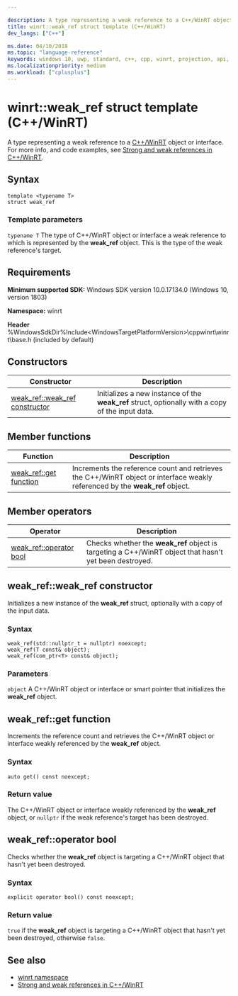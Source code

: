```yaml
---

description: A type representing a weak reference to a C++/WinRT object or interface.
title: winrt::weak_ref struct template (C++/WinRT)
dev_langs: ["C++"]

ms.date: 04/10/2018
ms.topic: "language-reference"
keywords: windows 10, uwp, standard, c++, cpp, winrt, projection, api, reference, weak
ms.localizationpriority: medium
ms.workload: ["cplusplus"]
---
```


# winrt::weak_ref struct template (C++/WinRT)

A type representing a weak reference to a [C++/WinRT](/windows/uwp/cpp-and-winrt-apis/intro-to-using-cpp-with-winrt) object or interface. For more info, and code examples, see [Strong and weak references in C++/WinRT](/windows/uwp/cpp-and-winrt-apis/weak-references).

## Syntax
```cppwinrt
template <typename T>
struct weak_ref
```

### Template parameters
`typename T`
The type of C++/WinRT object or interface a weak reference to which is represented by the **weak_ref** object. This is the type of the weak reference's target.

## Requirements
**Minimum supported SDK:** Windows SDK version 10.0.17134.0 (Windows 10, version 1803)

**Namespace:** winrt

**Header** %WindowsSdkDir%Include\<WindowsTargetPlatformVersion>\cppwinrt\winrt\base.h (included by default)

## Constructors
|Constructor|Description|
|------------|-----------------|
|[weak_ref::weak_ref constructor](#weak_refweak_ref-constructor)|Initializes a new instance of the **weak_ref** struct, optionally with a copy of the input data.|

## Member functions
|Function|Description|
|------------|-----------------|
|[weak_ref::get function](#weak_refget-function)|Increments the reference count and retrieves the C++/WinRT object or interface weakly referenced by the **weak_ref** object.|

## Member operators
|Operator|Description|
|------------|-----------------|
|[weak_ref::operator bool](#weak_refoperator-bool)|Checks whether the **weak_ref** object is targeting a C++/WinRT object that hasn't yet been destroyed.|

## weak_ref::weak_ref constructor
Initializes a new instance of the **weak_ref** struct, optionally with a copy of the input data.

### Syntax
```cppwinrt
weak_ref(std::nullptr_t = nullptr) noexcept;
weak_ref(T const& object);
weak_ref(com_ptr<T> const& object);
```

### Parameters
`object`
A C++/WinRT object or interface or smart pointer that initializes the **weak_ref** object.

## weak_ref::get function
Increments the reference count and retrieves the C++/WinRT object or interface weakly referenced by the **weak_ref** object.

### Syntax
```cppwinrt
auto get() const noexcept;
```

### Return value 
The C++/WinRT object or interface weakly referenced by the **weak_ref** object, or `nullptr` if the weak reference's target has been destroyed.

## weak_ref::operator bool
Checks whether the **weak_ref** object is targeting a C++/WinRT object that hasn't yet been destroyed.

### Syntax
```cppwinrt
explicit operator bool() const noexcept;
```

### Return value
`true` if the **weak_ref** object is targeting a C++/WinRT object that hasn't yet been destroyed, otherwise `false`.

## See also 
* [winrt namespace](winrt.md)
* [Strong and weak references in C++/WinRT](/windows/uwp/cpp-and-winrt-apis/weak-references)
